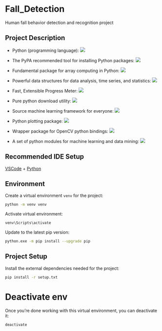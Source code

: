 # Fall_Detection

Human fall behavior detection and recognition project

## Project Description

- Python (programming language): <a href="https://www.python.org/downloads/release/python-31010/" alt="Python"><img src="https://img.shields.io/badge/python-v3.10.10-blue?logo=python" /></a>

- The PyPA recommended tool for installing Python packages: <a href="https://pypi.org/project/pip/" alt="pip"><img src="https://img.shields.io/badge/pypi-v23.0.1-blue?logo=pypi" /></a>

- Fundamental package for array computing in Python: <a href="https://numpy.org/" alt="numpy"><img src="https://img.shields.io/badge/numpy-v1.23.4-blue?logo=numpy" /></a>

- Powerful data structures for data analysis, time series, and statistics: <a href="https://pandas.pydata.org/" alt="pandas"><img src="https://img.shields.io/badge/pandas-v1.5.1-blue?logo=pandas" /></a>

- Fast, Extensible Progress Meter: <a href="https://tqdm.github.io/" alt="tqdm"><img src="https://img.shields.io/badge/tqdm-v4.64.1-blue?logo=tqdm" /></a>

- Pure python download utility: <a href="https://pypi.org/project/wget/" alt="wget"><img src="https://img.shields.io/badge/wget-v3.2-blue?logo=wget" /></a>

- Source machine learning framework for everyone: <a href="https://www.tensorflow.org/" alt="tensorflow"><img src="https://img.shields.io/badge/tensorflow-v2.10.0-blue?logo=tensorflow" /></a>

- Python plotting package: <a href="https://matplotlib.org/" alt="matplotlib"><img src="https://img.shields.io/badge/matplotlib-v3.6.1-blue?logo=matplotlib" /></a>

- Wrapper package for OpenCV python bindings: <a href="https://github.com/opencv/opencv-python" alt="opencv-python"><img src="https://img.shields.io/badge/opencv python-v4.6.0.66-blue?logo=opencv" /></a>

- A set of python modules for machine learning and data mining: <a href="https://scikit-learn.org/stable/" alt="scikit learn"><img src="https://img.shields.io/badge/scikit learn-v1.1.3-blue?logo=scikitlearn" /></a>

## Recommended IDE Setup

[VSCode](https://code.visualstudio.com/) + [Python](https://www.python.org/downloads/release/python-31010/)

## Environment
Create a virtual environment `venv` for the project:
```sh
python -m venv venv
```
Activate virtual environment:
```sh
venv\Scripts\activate
```
Update to the latest pip version:
```sh
python.exe -m pip install --upgrade pip
```

## Project Setup
Install the external dependencies needed for the project:
```sh
pip install -r setup.txt
```

# Deactivate env

Once you’re done working with this virtual environment, you can deactivate it:
```sh
deactivate
```
